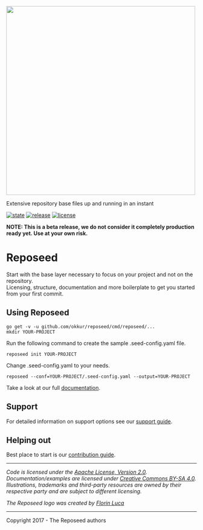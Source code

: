 <a href='https://reposeed.okkur.org'><img src='https://github.com/okkur/reposeed/blob/master/media/logo.svg' width='500'/></a>

Extensive repository base files up and running in an instant

 [![state](https://img.shields.io/badge/state-beta-blue.svg)]() [![release](https://img.shields.io/github/release/okkur/reposeed.svg)](https://github.com/okkur/reposeed/releases) [![license](https://img.shields.io/github/license/okkur/reposeed.svg)](LICENSE)

**NOTE: This is a beta release, we do not consider it completely production ready yet. Use at your own risk.**

# Reposeed
Start with the base layer necessary to focus on your project and not on the repository.  
Licensing, structure, documentation and more boilerplate to get you started from your first commit.

## Using Reposeed
```
go get -v -u github.com/okkur/reposeed/cmd/reposeed/...
mkdir YOUR-PROJECT
```

Run the following command to create the sample .seed-config.yaml file.
```
reposeed init YOUR-PROJECT
```

Change .seed-config.yaml to your needs.
```
reposeed --conf=YOUR-PROJECT/.seed-config.yaml --output=YOUR-PROJECT
```
Take a look at our full [documentation](/docs).

## Support
For detailed information on support options see our [support guide](/SUPPORT.md).

## Helping out
Best place to start is our [contribution guide](/CONTRIBUTING.md).

----

*Code is licensed under the [Apache License, Version 2.0](/LICENSE).*  
*Documentation/examples are licensed under [Creative Commons BY-SA 4.0](/docs/LICENSE).*  
*Illustrations, trademarks and third-party resources are owned by their respective party and are subject to different licensing.*

*The Reposeed logo was created by [Florin Luca](https://99designs.com/profiles/florinluca)*

---

Copyright 2017 - The Reposeed authors
